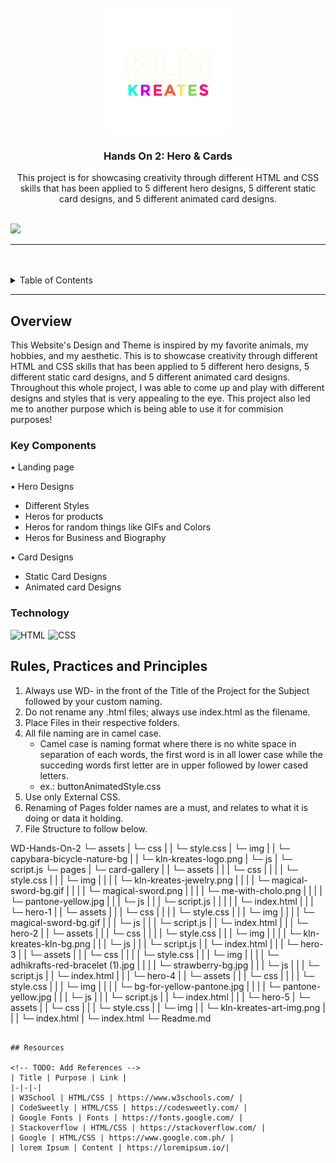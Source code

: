 <a name="readme-top">

<br/>

<br />
<div align="center">
  <a href="https://github.com/Pudgeeba">
  <!-- TODO: If you want to add logo or banner you can add it here -->
    <img src="./assets/img/kln-kreates-logo.png" alt="Kln Kreates" width="200" height="200">
  </a>
<!-- TODO: Change Title to the name of the title of your Project -->
  <h3 align="center">Hands On 2: Hero & Cards</h3>
</div>
<!-- TODO: Make a short description -->
<div align="center">
  This project is for showcasing creativity through different HTML and CSS skills that has been applied to 5 different hero designs, 5 different static card designs, and 5 different animated card designs.
</div>

<br />

<!-- TODO: Change the zyx-0314 into your github username  -->
<!-- TODO: Change the WD-Template-Project into the same name of your folder -->
![](https://visit-counter.vercel.app/counter.png?page=zyx-0314/WD-Template-Project)

---

<br />
<br />

<!-- TODO: If you want to add more layers for your readme -->
<details>
  <summary>Table of Contents</summary>
  <ol>
    <li>
      <a href="#overview">Overview</a>
      <ol>
        <li>
          <a href="#key-components">Key Components</a>
        </li>
        <li>
          <a href="#technology">Technology</a>
        </li>
      </ol>
    </li>
    <li>
      <a href="#rule,-practices-and-principles">Rules, Practices and Principles</a>
    </li>
    <li>
      <a href="#resources">Resources</a>
    </li>
  </ol>
</details>

---

## Overview

<!-- TODO: To be changed -->
<!-- The following are just sample -->
 This Website's Design and Theme is inspired by my favorite animals, my hobbies, and my aesthetic. This is to showcase creativity through different HTML and CSS skills that has been applied to 5 different hero designs, 5 different static card designs, and 5 different animated card designs.
Throughout this whole project, I was able to come up and play with different designs and styles that is very appealing to the eye. This project also led me to another purpose which is being able to use it for commision purposes!


### Key Components
<!-- TODO: List of Key Components -->
<!-- The following are just sample -->
•	 Landing page

•  Hero Designs
  - Different Styles
  - Heros for products
  - Heros for random things like GIFs and Colors
  - Heros for Business and Biography

•  Card Designs
  - Static Card Designs
  - Animated card Designs

### Technology
<!-- TODO: List of Technology Used -->
![HTML](https://img.shields.io/badge/HTML-E34F26?style=for-the-badge&logo=html5&logoColor=white)
![CSS](https://img.shields.io/badge/CSS-1572B6?style=for-the-badge&logo=css3&logoColor=white)

## Rules, Practices and Principles
1. Always use WD- in the front of the Title of the Project for the Subject followed by your custom naming.
2. Do not rename any .html files; always use index.html as the filename.
3. Place Files in their respective folders.
4. All file naming are in camel case.
   - Camel case is naming format where there is no white space in separation of each words, the first word is in all lower case while the succeding words first letter are in upper followed by lower cased letters.
   - ex.: buttonAnimatedStyle.css
5. Use only External CSS.
6. Renaming of Pages folder names are a must, and relates to what it is doing or data it holding.
7. File Structure to follow below.

WD-Hands-On-2
└─ assets
|   └─ css
|   |   └─ style.css
|   └─ img
|   |   └─ capybara-bicycle-nature-bg
|   |   └─ kln-kreates-logo.png
|   └─ js
|       └─ script.js
└─ pages
|  └─ card-gallery
|  |   └─ assets
|  |   |  └─ css
|  |   |  |  └─ style.css
|  |   |  └─ img
|  |   |  |  └─ kln-kreates-jewelry.png
|  |   |  |  └─ magical-sword-bg.gif
|  |   |  |  └─ magical-sword.png
|  |   |  |  └─ me-with-cholo.png
|  |   |  |  └─ pantone-yellow.jpg
|  |   |  └─ js
|  |   |     └─ script.js
|  |   |
|  |   └─ index.html
|  |
|  └─ hero-1
|  |   └─ assets
|  |   |  └─ css
|  |   |  |  └─ style.css
|  |   |  └─ img
|  |   |  |  └─ magical-sword-bg.gif
|  |   |  └─ js
|  |   |     └─ script.js
|  |   └─ index.html
|  |
|  └─ hero-2
|  |   └─ assets
|  |   |  └─ css
|  |   |  |  └─ style.css
|  |   |  └─ img
|  |   |  |  └─ kln-kreates-kln-bg.png
|  |   |  └─ js
|  |   |     └─ script.js
|  |   └─ index.html
|  |
|  └─ hero-3
|  |   └─ assets
|  |   |  └─ css
|  |   |  |  └─ style.css
|  |   |  └─ img
|  |   |  |  └─ adhikrafts-red-bracelet (1).jpg
|  |   |  |  └─ strawberry-bg.jpg
|  |   |  └─ js
|  |   |     └─ script.js
|  |   └─ index.html
|  |
|  └─ hero-4
|  |   └─ assets
|  |   |  └─ css
|  |   |  |  └─ style.css
|  |   |  └─ img
|  |   |  |  └─ bg-for-yellow-pantone.jpg
|  |   |  |  └─ pantone-yellow.jpg
|  |   |  └─ js
|  |   |     └─ script.js
|  |   └─ index.html
|  |
|  └─ hero-5
|     └─ assets
|      |  └─ css
|      |  |  └─ style.css
|      |  └─ img
|      |     └─ kln-kreates-art-img.png
|      |
|      └─ index.html
|
└─ index.html
└─ Readme.md
```

## Resources

<!-- TODO: Add References -->
| Title | Purpose | Link |
|-|-|-|
| W3School | HTML/CSS | https://www.w3schools.com/ |
| CodeSweetly | HTML/CSS | https://codesweetly.com/ |
| Google Fonts | Fonts | https://fonts.google.com/ |
| Stackoverflow | HTML/CSS | https://stackoverflow.com/ |
| Google | HTML/CSS | https://www.google.com.ph/ |
| lorem Ipsum | Content | https://loremipsum.io/|
